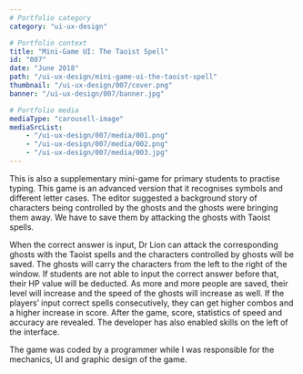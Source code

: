 ```yaml
---
# Portfolio category
category: "ui-ux-design"

# Portfolio context
title: "Mini-Game UI: The Taoist Spell"
id: "007"
date: "June 2018"
path: "/ui-ux-design/mini-game-ui-the-taoist-spell"
thumbnail: "/ui-ux-design/007/cover.png"
banner: "/ui-ux-design/007/banner.jpg"

# Portfolio media
mediaType: "carousell-image"
mediaSrcList:
    - "/ui-ux-design/007/media/001.png"
    - "/ui-ux-design/007/media/002.png"
    - "/ui-ux-design/007/media/003.jpg"
---
```


This is also a supplementary mini-game for primary students to practise typing. This game is an advanced version that it recognises symbols and different letter cases. The editor suggested a background story of characters being controlled by the ghosts and the ghosts were bringing them away. We have to save them by attacking the ghosts with Taoist spells.

When the correct answer is input, Dr Lion can attack the corresponding ghosts with the Taoist spells and the characters controlled by ghosts will be saved. The ghosts will carry the characters from the left to the right of the window. If students are not able to input the correct answer before that, their HP value will be deducted. As more and more people are saved, their level will increase and the speed of the ghosts will increase as well. If the players’ input correct spells consecutively, they can get higher combos and a higher increase in score. After the game, score, statistics of speed and accuracy are revealed. The developer has also enabled skills on the left of the interface.

The game was coded by a programmer while I was responsible for the mechanics, UI and graphic design of the game.
